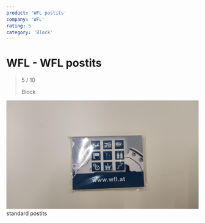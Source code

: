 ```yaml
---
product: 'WFL postits'
company: 'WFL'
rating: 5
category: 'Block'
---
```


# WFL - WFL postits
>
> 5 / 10
>
> Block

![WFL postits](assets\wfl-wfl-postits-53629d38-a73a-44a8-a687-12e46729524d.jpg)
standard postits
